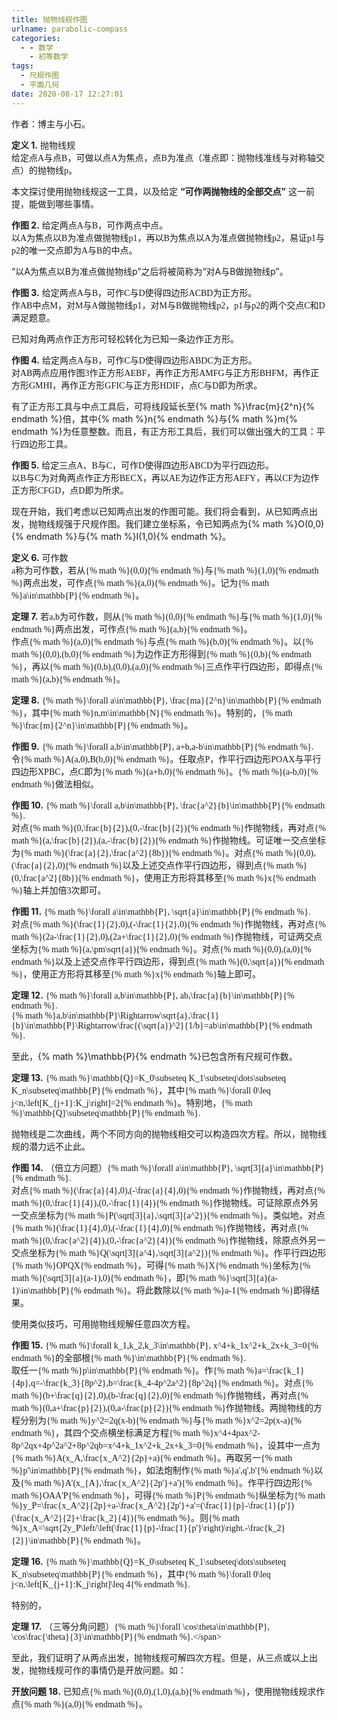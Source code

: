 ```yaml
---
title: 抛物线规作图
urlname: parabolic-compass
categories:
  - - 数学
    - 初等数学
tags:
  - 尺规作图
  - 平面几何
date: 2020-08-17 12:27:01
---
```


作者：博主与小石。

**定义 1.** <span style="font-family:KaiTi;">抛物线规 \
给定点A与点B，可做以点A为焦点，点B为准点（准点即：抛物线准线与对称轴交点）的抛物线p。</span>

本文探讨使用抛物线规这一工具，以及给定 **“可作两抛物线的全部交点”** <span style="font-family:KaiTi;">这一前提，能做到哪些事情。</span>

**作图 2.** <span style="font-family:KaiTi;">给定两点A与B，可作两点中点。 \
以A为焦点以B为准点做抛物线p1，再以B为焦点以A为准点做抛物线p2，易证p1与p2的唯一交点即为A与B的中点。</span>

“以A为焦点以B为准点做抛物线p”之后将被简称为“对A与B做抛物线p”。

**作图 3.** <span style="font-family:KaiTi;">给定两点A与B，可作C与D使得四边形ACBD为正方形。\
作AB中点M，对M与A做抛物线p1，对M与B做抛物线p2，p1与p2的两个交点C和D满足题意。</span>

已知对角两点作正方形可轻松转化为已知一条边作正方形。

**作图 4.** <span style="font-family:KaiTi;">给定两点A与B，可作C与D使得四边形ABDC为正方形。\
对AB两点应用作图3作正方形AEBF，再作正方形AMFG与正方形BHFM，再作正方形GMHI，再作正方形GFIC与正方形HDIF，点C与D即为所求。</span>

有了正方形工具与中点工具后，可将线段延长至{% math %}\frac{m}{2^n}{% endmath %}倍，其中{% math %}n{% endmath %}与{% math %}m{% endmath %}为任意整数。而且，有正方形工具后，我们可以做出强大的工具：平行四边形工具。

**作图 5.** <span style="font-family:KaiTi;">给定三点A、B与C，可作D使得四边形ABCD为平行四边形。\
以B与C为对角两点作正方形BECX，再以AE为边作正方形AEFY，再以CF为边作正方形CFGD，点D即为所求。</span>

现在开始，我们考虑以已知两点出发的作图可能。我们将会看到，从已知两点出发，抛物线规强于尺规作图。我们建立坐标系，令已知两点为{% math %}O(0,0){% endmath %}与{% math %}I(1,0){% endmath %}。

**定义 6.** <span style="font-family:KaiTi;">可作数\
a称为可作数，若从{% math %}(0,0){% endmath %}与{% math %}(1,0){% endmath %}两点出发，可作点{% math %}(a,0){% endmath %}。记为{% math %}a\in\mathbb{P}{% endmath %}。</span>

<!-- more -->

**定理 7.** <span style="font-family:KaiTi;">若a,b为可作数，则从{% math %}(0,0){% endmath %}与{% math %}(1,0){% endmath %}两点出发，可作点{% math %}(a,b){% endmath %}。\
作点{% math %}(a,0){% endmath %}与点{% math %}(b,0){% endmath %}。以{% math %}(0,0),(b,0){% endmath %}为边作正方形得到{% math %}(0,b){% endmath %}，再以{% math %}(0,b),(0,0),(a,0){% endmath %}三点作平行四边形，即得点{% math %}(a,b){% endmath %}。</span>

**定理 8.** <span style="font-family:KaiTi;">{% math %}\forall a\in\mathbb{P}, \frac{ma}{2^n}\in\mathbb{P}{% endmath %}，其中{% math %}n,m\in\mathbb{N}{% endmath %}。特别的，{% math %}\frac{m}{2^n}\in\mathbb{P}{% endmath %}。</span>

**作图 9.** <span style="font-family:KaiTi;">{% math %}\forall a,b\in\mathbb{P}, a+b,a-b\in\mathbb{P}{% endmath %}.\
令{% math %}A(a,0),B(b,0){% endmath %}。任取点P，作平行四边形POAX与平行四边形XPBC，点C即为{% math %}(a+b,0){% endmath %}。{% math %}(a-b,0){% endmath %}做法相似。</span>

**作图 10.** <span style="font-family:KaiTi;">{% math %}\forall a,b\in\mathbb{P}, \frac{a^2}{b}\in\mathbb{P}{% endmath %}.\
对点{% math %}(0,\frac{b}{2}),(0,-\frac{b}{2}){% endmath %}作抛物线，再对点{% math %}(a,\frac{b}{2}),(a,-\frac{b}{2}){% endmath %}作抛物线。可证唯一交点坐标为{% math %}(\frac{a}{2},\frac{a^2}{8b}){% endmath %}。对点{% math %}(0,0),(\frac{a}{2},0){% endmath %}以及上述交点作平行四边形，得到点{% math %}(0,\frac{a^2}{8b}){% endmath %}，使用正方形将其移至{% math %}x{% endmath %}轴上并加倍3次即可。</span>

**作图 11.** <span style="font-family:KaiTi;">{% math %}\forall a\in\mathbb{P}, \sqrt{a}\in\mathbb{P}{% endmath %}.\
对点{% math %}(\frac{1}{2},0),(-\frac{1}{2},0){% endmath %}作抛物线，再对点{% math %}(2a-\frac{1}{2},0),(2a+\frac{1}{2},0){% endmath %}作抛物线，可证两交点坐标为{% math %}(a,\pm\sqrt{a}){% endmath %}。对点{% math %}(0,0),(a,0){% endmath %}以及上述交点作平行四边形，得到点{% math %}(0,\sqrt{a}){% endmath %}，使用正方形将其移至{% math %}x{% endmath %}轴上即可。</span>

**定理 12.** <span style="font-family:KaiTi;">{% math %}\forall a,b\in\mathbb{P}, ab,\frac{a}{b}\in\mathbb{P}{% endmath %}.\
{% math %}a,b\in\mathbb{P}\Rightarrow\sqrt{a},\frac{1}{b}\in\mathbb{P}\Rightarrow\frac{(\sqrt{a})^2}{1/b}=ab\in\mathbb{P}{% endmath %}.</span>

至此，{% math %}\mathbb{P}{% endmath %}已包含所有尺规可作数。

**定理 13.** <span style="font-family:KaiTi;">{% math %}\mathbb{Q}=K_0\subseteq K_1\subseteq\dots\subseteq K_n\subseteq\mathbb{P}{% endmath %}，其中{% math %}\forall 0\leq j<n,\left[K_{j+1}:K_j\right]=2{% endmath %}。特别地，{% math %}\mathbb{Q}\subseteq\mathbb{P}{% endmath %}.</span>

抛物线是二次曲线，两个不同方向的抛物线相交可以构造四次方程。所以，抛物线规的潜力远不止此。

**作图 14.** <span style="font-family:KaiTi;">（倍立方问题）{% math %}\forall a\in\mathbb{P}, \sqrt[3]{a}\in\mathbb{P}{% endmath %}.\
对点{% math %}(\frac{a}{4},0),(-\frac{a}{4},0){% endmath %}作抛物线，再对点{% math %}(0,\frac{1}{4}),(0,-\frac{1}{4}){% endmath %}作抛物线。可证除原点外另一交点坐标为{% math %}P(\sqrt[3]{a},\sqrt[3]{a^2}){% endmath %}。类似地，对点{% math %}(\frac{1}{4},0),(-\frac{1}{4},0){% endmath %}作抛物线，再对点{% math %}(0,\frac{a^2}{4}),(0,-\frac{a^2}{4}){% endmath %}作抛物线，除原点外另一交点坐标为{% math %}Q(\sqrt[3]{a^4},\sqrt[3]{a^2}){% endmath %}。作平行四边形{% math %}OPQX{% endmath %}，可得{% math %}X{% endmath %}坐标为{% math %}(\sqrt[3]{a}(a-1),0){% endmath %}，即{% math %}\sqrt[3]{a}(a-1)\in\mathbb{P}{% endmath %}。将此数除以{% math %}a-1{% endmath %}即得结果。</span>

使用类似技巧，可用抛物线规解任意四次方程。

**作图 15.** <span style="font-family:KaiTi;">{% math %}\forall k_1,k_2,k_3\in\mathbb{P}, x^4+k_1x^2+k_2x+k_3=0{% endmath %}的全部根{% math %}\in\mathbb{P}{% endmath %}.\
取任一{% math %}p\in\mathbb{P}{% endmath %}。作{% math %}a=\frac{k_1}{4p},q=-\frac{k_3}{8p^2},b=\frac{k_4-4p^2a^2}{8p^2q}{% endmath %}。对点{% math %}(b+\frac{q}{2},0),(b-\frac{q}{2},0){% endmath %}作抛物线，再对点{% math %}(0,a+\frac{p}{2}),(0,a-\frac{p}{2}){% endmath %}作抛物线。两抛物线的方程分别为{% math %}y^2=2q(x-b){% endmath %}与{% math %}x^2=2p(x-a){% endmath %}，其四个交点横坐标满足方程{% math %}x^4+4pax^2-8p^2qx+4p^2a^2+8p^2qb=x^4+k_1x^2+k_2x+k_3=0{% endmath %}，设其中一点为{% math %}A(x_A,\frac{x_A^2}{2p}+a){% endmath %}。再取另一{% math %}p'\in\mathbb{P}{% endmath %}，如法炮制作{% math %}a',q',b'{% endmath %}以及{% math %}A'(x_{A},\frac{x_A^2}{2p'}+a'){% endmath %}。作平行四边形{% math %}OAA'P{% endmath %}，可得{% math %}P{% endmath %}纵坐标为{% math %}y_P=\frac{x_A^2}{2p}+a-\frac{x_A^2}{2p'}+a'=(\frac{1}{p}-\frac{1}{p'})(\frac{x_A^2}{2}+\frac{k_2}{4}){% endmath %}。则{% math %}x_A=\sqrt{2y_P\left/\left(\frac{1}{p}-\frac{1}{p'}\right)\right.-\frac{k_2}{2}}\in\mathbb{P}{% endmath %}。</span>

**定理 16.** <span style="font-family:KaiTi;">{% math %}\mathbb{Q}=K_0\subseteq K_1\subseteq\dots\subseteq K_n\subseteq\mathbb{P}{% endmath %}，其中{% math %}\forall 0\leq j<n,\left[K_{j+1}:K_j\right]\leq 4{% endmath %}.</span>

特别的，

**定理 17.** <span style="font-family:KaiTi;">（三等分角问题）{% math %}\forall \cos\theta\in\mathbb{P}, \cos\frac{\theta}{3}\in\mathbb{P}{% endmath %}.\</span>

至此，我们证明了从两点出发，抛物线规可解四次方程。但是，从三点或以上出发，抛物线规可作的事情仍是开放问题。如：

**开放问题 18.** <span style="font-family:KaiTi;">已知点{% math %}(0,0),(1,0),(a,b){% endmath %}，使用抛物线规求作点{% math %}(a,0){% endmath %}。</span>

